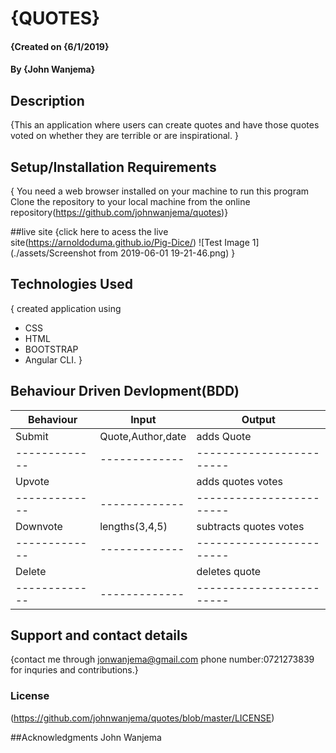 # {QUOTES}

#### {Created on {6/1/2019}
#### By **{John Wanjema}**
## Description
{This  an application where users can create quotes and have those quotes voted on whether they are terrible or are inspirational. }

## Setup/Installation Requirements
{ You need a web browser installed on your machine to run this program
Clone the repository to your local machine from the online repository(https://github.com/johnwanjema/quotes)}

##live site
{click here to acess the live site(https://arnoldoduma.github.io/Pig-Dice/)
![Test Image 1](./assets/Screenshot from 2019-06-01 19-21-46.png)
}

## Technologies Used
{ created application using
* CSS
* HTML
* BOOTSTRAP
*  Angular CLI.
}

## Behaviour Driven Devlopment(BDD)

| Behaviour                |  Input                | Output                 |
| -------------            | -------------         |------------------------|
| Submit                   | Quote,Author,date     | adds Quote             |
| -------------            | -------------         |------------------------|
| Upvote                   |                       | adds quotes votes      |   
| -------------            | -------------         |------------------------| 
| Downvote                 | lengths(3,4,5)        | subtracts quotes votes |
| -------------            | -------------         |------------------------|
| Delete                   |                       | deletes quote          |
| -------------            | -------------         |------------------------|


                                         
## Support and contact details
{contact me through jonwanjema@gmail.com 
phone number:0721273839 for inquries and contributions.}

### License
(https://github.com/johnwanjema/quotes/blob/master/LICENSE)

##Acknowledgments
John Wanjema

